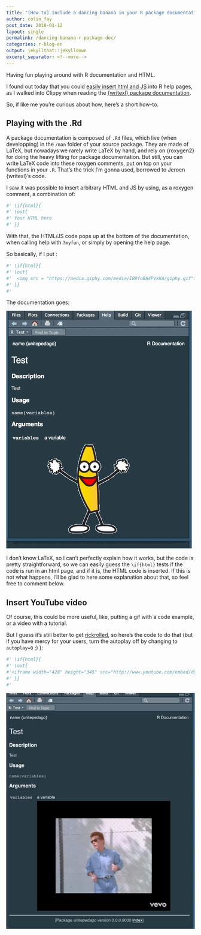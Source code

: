 ```yaml
---
title: "[How to] Include a dancing banana in your R package documentation"
author: colin_fay
post_date: 2018-01-12
layout: single
permalink: /dancing-banana-r-package-doc/
categories: r-blog-en
output: jekyllthat::jekylldown
excerpt_separator: <!--more-->
---
```


Having fun playing around with R documentation and HTML.

<!--more-->

I found out today that you could [easily insert html and
JS](https://twitter.com/_ColinFay/status/951838799918755842) into R help
pages, as I walked into Clippy when reading the [{writexl} package
documentation](https://twitter.com/_ColinFay/status/951819899248283651).

So, if like me you’re curious about how, here’s a short how-to.

## Playing with the .Rd

A package documentation is composed of `.Rd` files, which live (when
developping) in the `/man` folder of your source package. They are made
of LaTeX, but nowadays we rarely write LaTeX by hand, and rely on
{roxygen2} for doing the heavy lifting for package documentation. But
still, you can write LaTeX code into these roxygen comments, put on top
on your functions in your `.R`. That’s the trick I’m gonna used,
borrowed to Jeroen {writexl}’s code.

I saw it was possible to insert arbitrary HTML and JS by using, as a
roxygen comment, a combination of:

``` r
#' \if{html}{
#' \out{
#' Your HTML here
#' }}
```

With that, the HTML/JS code pops up at the bottom of the documentation,
when calling help with `?myfun`, or simply by opening the help page.

So basically, if I put :

``` r
#' \if{html}{
#' \out{
#'  <img src = "https://media.giphy.com/media/IB9foBA4PVkKA/giphy.gif">
#' }}
#'
```

The documentation goes:

![](img/dancing-banana-r-package.gif)

I don’t know LaTeX, so I can’t perfectly explain how it works, but the
code is pretty straightforward, so we can easily guess the `\if{html}`
tests if the code is run in an html page, and if it is, the HTML code is
inserted. If this is not what happens, I’ll be glad to here some
explanation about that, so feel free to comment below.

## Insert YouTube video

Of course, this could be more useful, like, putting a gif with a code
example, or a video with a tutorial.

But I guess it’s still better to get
[rickrolled](https://www.youtube.com/watch?v=dQw4w9WgXcQ), so here’s the
code to do that (but if you have mercy for your users, turn the autoplay
off by changing to `autoplay=0` ;) ):

``` r
#' \if{html}{
#' \out{
#'<iframe width="420" height="345" src="http://www.youtube.com/embed/dQw4w9WgXcQ?autoplay=1" frameborder="0" allowfullscreen></iframe>
#' }}
#'
```

![](img/rick-rolled.gif)
